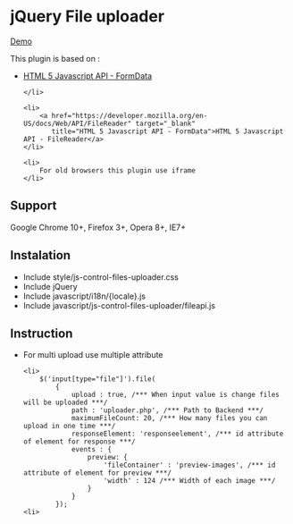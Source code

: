 <h1>jQuery File uploader</h1>

<a href="http://js-control-files-uploader.itweb-projects.com/" target="_blank"
   title="Demo">Demo</a>

<div>
This plugin is based on : 
<ul>
    <li>
        <a href="https://developer.mozilla.org/en-US/docs/Web/API/FormData" target="_blank"
           title="HTML 5 Javascript API - FormData">HTML 5 Javascript API - FormData</a>
        
    </li>
        
    <li>
        <a href="https://developer.mozilla.org/en-US/docs/Web/API/FileReader" target="_blank"
           title="HTML 5 Javascript API - FormData">HTML 5 Javascript API - FileReader</a>
    </li>

    <li>
        For old browsers this plugin use iframe
    </li>
</ul>
</div>

<h2>Support</h2>

<div>Google Chrome 10+, Firefox 3+, Opera 8+, IE7+</div>

<h2>Instalation</h2>

<ul>
    <li>
        Include style/js-control-files-uploader.css
    </li>
    <li>
        Include jQuery
    </li>
    <li>
        Include javascript/i18n/{locale}.js
    </li>
    <li>
        Include javascript/js-control-files-uploader/fileapi.js
    </li>
</ul>

<h2>Instruction</h2>

<ul>
    <li>
        For multi upload use multiple attribute
    </li>

    <li>
        $('input[type="file"]').file(
            {
                upload : true, /*** When input value is change files will be uploaded ***/
                path : 'uploader.php', /*** Path to Backend ***/
                maximumFileCount: 20, /*** How many files you can upload in one time ***/
                responseElement: 'responseelement', /*** id attribute of element for response ***/
                events : {
                    preview: {
                        'fileContainer' : 'preview-images', /*** id attribute of element for preview ***/
                        'width' : 124 /*** Width of each image ***/
                    }
                }
            });
    <li>
</ul>
